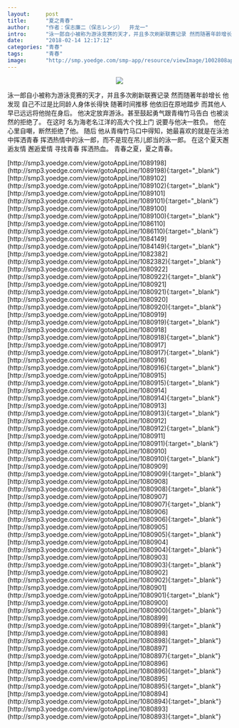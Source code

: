 ```yaml
---
layout:     post
title:      "夏之青春"
author:     "作者：保志廉二（保志レンジ）  井龙一"
intro:      "泳一郎自小被称为游泳竞赛的天才，并且多次刷新联赛记录 然而随著年龄增长 他发现 自己不过是比同龄人身体长得快 随著时间推移 他依旧在原地踏步 而其他人早已远远将他抛在身后。 他决定放弃游泳。甚至鼓起勇气跟青梅竹马告白 也被淡然的拒绝了。 在这时 名为海老名江洋的高大个找上门 说要与他决一胜负。 他在心里自嘲，断然拒绝了他。 随后 他从青梅竹马口中得知，她最喜欢的就是在泳池中挥洒青春 挥洒热情中的泳一郎，而不是现在吊儿郎当的泳一郎。 在这个夏天邂逅友情 邂逅爱情 寻找青春 挥洒热血。 青春之夏，夏之青春。"
date:       "2018-02-14 12:17:12"
categories: "青春"
tags:       "青春"
image:      "http://smp.yoedge.com/smp-app/resource/viewImage/1002808appline.png"
---
```

<div style="text-align: center">
<p><img src="http://smp.yoedge.com/smp-app/resource/viewImage/1002808appline.png"/></p>
</div>
<p class="post-meta">
<span>泳一郎自小被称为游泳竞赛的天才，并且多次刷新联赛记录 然而随著年龄增长 他发现 自己不过是比同龄人身体长得快 随著时间推移 他依旧在原地踏步 而其他人早已远远将他抛在身后。 他决定放弃游泳。甚至鼓起勇气跟青梅竹马告白 也被淡然的拒绝了。 在这时 名为海老名江洋的高大个找上门 说要与他决一胜负。 他在心里自嘲，断然拒绝了他。 随后 他从青梅竹马口中得知，她最喜欢的就是在泳池中挥洒青春 挥洒热情中的泳一郎，而不是现在吊儿郎当的泳一郎。 在这个夏天邂逅友情 邂逅爱情 寻找青春 挥洒热血。 青春之夏，夏之青春。</span>
</p>
[http://smp3.yoedge.com/view/gotoAppLine/1089198](http://smp3.yoedge.com/view/gotoAppLine/1089198){:target="_blank"}
[http://smp3.yoedge.com/view/gotoAppLine/1089102](http://smp3.yoedge.com/view/gotoAppLine/1089102){:target="_blank"}
[http://smp3.yoedge.com/view/gotoAppLine/1089101](http://smp3.yoedge.com/view/gotoAppLine/1089101){:target="_blank"}
[http://smp3.yoedge.com/view/gotoAppLine/1089100](http://smp3.yoedge.com/view/gotoAppLine/1089100){:target="_blank"}
[http://smp3.yoedge.com/view/gotoAppLine/1086110](http://smp3.yoedge.com/view/gotoAppLine/1086110){:target="_blank"}
[http://smp3.yoedge.com/view/gotoAppLine/1084149](http://smp3.yoedge.com/view/gotoAppLine/1084149){:target="_blank"}
[http://smp3.yoedge.com/view/gotoAppLine/1082382](http://smp3.yoedge.com/view/gotoAppLine/1082382){:target="_blank"}
[http://smp3.yoedge.com/view/gotoAppLine/1080922](http://smp3.yoedge.com/view/gotoAppLine/1080922){:target="_blank"}
[http://smp3.yoedge.com/view/gotoAppLine/1080921](http://smp3.yoedge.com/view/gotoAppLine/1080921){:target="_blank"}
[http://smp3.yoedge.com/view/gotoAppLine/1080920](http://smp3.yoedge.com/view/gotoAppLine/1080920){:target="_blank"}
[http://smp3.yoedge.com/view/gotoAppLine/1080919](http://smp3.yoedge.com/view/gotoAppLine/1080919){:target="_blank"}
[http://smp3.yoedge.com/view/gotoAppLine/1080918](http://smp3.yoedge.com/view/gotoAppLine/1080918){:target="_blank"}
[http://smp3.yoedge.com/view/gotoAppLine/1080917](http://smp3.yoedge.com/view/gotoAppLine/1080917){:target="_blank"}
[http://smp3.yoedge.com/view/gotoAppLine/1080916](http://smp3.yoedge.com/view/gotoAppLine/1080916){:target="_blank"}
[http://smp3.yoedge.com/view/gotoAppLine/1080915](http://smp3.yoedge.com/view/gotoAppLine/1080915){:target="_blank"}
[http://smp3.yoedge.com/view/gotoAppLine/1080914](http://smp3.yoedge.com/view/gotoAppLine/1080914){:target="_blank"}
[http://smp3.yoedge.com/view/gotoAppLine/1080913](http://smp3.yoedge.com/view/gotoAppLine/1080913){:target="_blank"}
[http://smp3.yoedge.com/view/gotoAppLine/1080912](http://smp3.yoedge.com/view/gotoAppLine/1080912){:target="_blank"}
[http://smp3.yoedge.com/view/gotoAppLine/1080911](http://smp3.yoedge.com/view/gotoAppLine/1080911){:target="_blank"}
[http://smp3.yoedge.com/view/gotoAppLine/1080910](http://smp3.yoedge.com/view/gotoAppLine/1080910){:target="_blank"}
[http://smp3.yoedge.com/view/gotoAppLine/1080909](http://smp3.yoedge.com/view/gotoAppLine/1080909){:target="_blank"}
[http://smp3.yoedge.com/view/gotoAppLine/1080908](http://smp3.yoedge.com/view/gotoAppLine/1080908){:target="_blank"}
[http://smp3.yoedge.com/view/gotoAppLine/1080907](http://smp3.yoedge.com/view/gotoAppLine/1080907){:target="_blank"}
[http://smp3.yoedge.com/view/gotoAppLine/1080906](http://smp3.yoedge.com/view/gotoAppLine/1080906){:target="_blank"}
[http://smp3.yoedge.com/view/gotoAppLine/1080905](http://smp3.yoedge.com/view/gotoAppLine/1080905){:target="_blank"}
[http://smp3.yoedge.com/view/gotoAppLine/1080904](http://smp3.yoedge.com/view/gotoAppLine/1080904){:target="_blank"}
[http://smp3.yoedge.com/view/gotoAppLine/1080903](http://smp3.yoedge.com/view/gotoAppLine/1080903){:target="_blank"}
[http://smp3.yoedge.com/view/gotoAppLine/1080902](http://smp3.yoedge.com/view/gotoAppLine/1080902){:target="_blank"}
[http://smp3.yoedge.com/view/gotoAppLine/1080901](http://smp3.yoedge.com/view/gotoAppLine/1080901){:target="_blank"}
[http://smp3.yoedge.com/view/gotoAppLine/1080900](http://smp3.yoedge.com/view/gotoAppLine/1080900){:target="_blank"}
[http://smp3.yoedge.com/view/gotoAppLine/1080899](http://smp3.yoedge.com/view/gotoAppLine/1080899){:target="_blank"}
[http://smp3.yoedge.com/view/gotoAppLine/1080898](http://smp3.yoedge.com/view/gotoAppLine/1080898){:target="_blank"}
[http://smp3.yoedge.com/view/gotoAppLine/1080897](http://smp3.yoedge.com/view/gotoAppLine/1080897){:target="_blank"}
[http://smp3.yoedge.com/view/gotoAppLine/1080896](http://smp3.yoedge.com/view/gotoAppLine/1080896){:target="_blank"}
[http://smp3.yoedge.com/view/gotoAppLine/1080895](http://smp3.yoedge.com/view/gotoAppLine/1080895){:target="_blank"}
[http://smp3.yoedge.com/view/gotoAppLine/1080894](http://smp3.yoedge.com/view/gotoAppLine/1080894){:target="_blank"}
[http://smp3.yoedge.com/view/gotoAppLine/1080893](http://smp3.yoedge.com/view/gotoAppLine/1080893){:target="_blank"}


